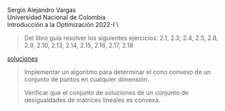 Sergio Alejandro Vargas \
Universidad Nacional de Colombia \
Introducción a la Optimización 2022-I \

>  Del libro guía resolver los siguientes ejercicios: 2.1, 2.3, 2.4, 2.5, 2.8, 2.9, 2.10, 2.13, 2.14, 2.15, 2.16, 2.17, 2.18

[soluciones](./main.pdf)

> Implementar un algoritmo para determinar el cono convexo de un conjunto de puntos en cualquier dimensión.

> Verificar que el conjunto de soluciones de un conjunto de desigualdades de matrices lineales es convexa.

